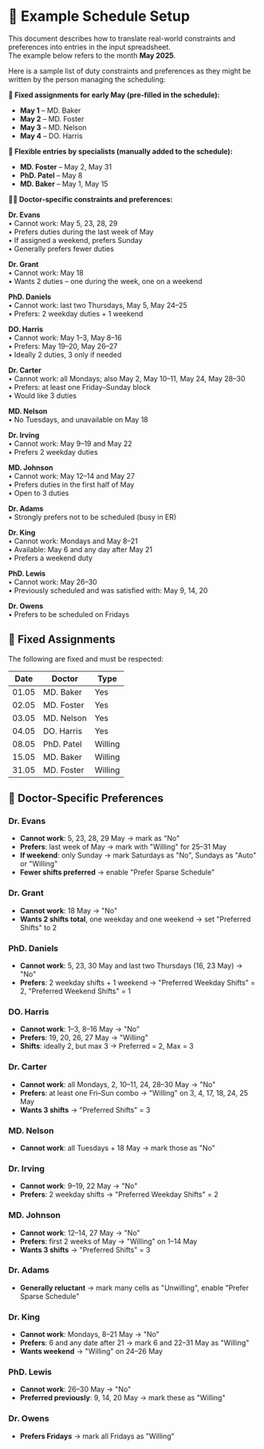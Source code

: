 # 🧪 Example Schedule Setup

This document describes how to translate real-world constraints and preferences into entries in the input spreadsheet.  
The example below refers to the month **May 2025**.

Here is a sample list of duty constraints and preferences as they might be written by the person managing the scheduling:

**📅 Fixed assignments for early May (pre-filled in the schedule):**
- **May 1** – MD. Baker  
- **May 2** – MD. Foster  
- **May 3** – MD. Nelson  
- **May 4** – DO. Harris  

**📌 Flexible entries by specialists (manually added to the schedule):**
- **MD. Foster** – May 2, May 31  
- **PhD. Patel** – May 8  
- **MD. Baker** – May 1, May 15  

**🧑‍⚕️ Doctor-specific constraints and preferences:**

**Dr. Evans**  
• Cannot work: May 5, 23, 28, 29  
• Prefers duties during the last week of May  
• If assigned a weekend, prefers Sunday  
• Generally prefers fewer duties  

**Dr. Grant**  
• Cannot work: May 18  
• Wants 2 duties – one during the week, one on a weekend  

**PhD. Daniels**  
• Cannot work: last two Thursdays, May 5, May 24–25  
• Prefers: 2 weekday duties + 1 weekend  

**DO. Harris**  
• Cannot work: May 1–3, May 8–16  
• Prefers: May 19–20, May 26–27  
• Ideally 2 duties, 3 only if needed  

**Dr. Carter**  
• Cannot work: all Mondays; also May 2, May 10–11, May 24, May 28–30  
• Prefers: at least one Friday–Sunday block  
• Would like 3 duties  

**MD. Nelson**  
• No Tuesdays, and unavailable on May 18  

**Dr. Irving**  
• Cannot work: May 9–19 and May 22  
• Prefers 2 weekday duties  

**MD. Johnson**  
• Cannot work: May 12–14 and May 27  
• Prefers duties in the first half of May  
• Open to 3 duties  

**Dr. Adams**  
• Strongly prefers not to be scheduled (busy in ER)  

**Dr. King**  
• Cannot work: Mondays and May 8–21  
• Available: May 6 and any day after May 21  
• Prefers a weekend duty  

**PhD. Lewis**  
• Cannot work: May 26–30  
• Previously scheduled and was satisfied with: May 9, 14, 20  

**Dr. Owens**  
• Prefers to be scheduled on Fridays

## 🎯 Fixed Assignments

The following are fixed and must be respected:

| Date       | Doctor       | Type       |
|------------|--------------|------------|
| 01.05      | MD. Baker    | Yes        |
| 02.05      | MD. Foster   | Yes        |
| 03.05      | MD. Nelson   | Yes        |
| 04.05      | DO. Harris   | Yes        |
| 08.05      | PhD. Patel   | Willing    |
| 15.05      | MD. Baker    | Willing    |
| 31.05      | MD. Foster   | Willing    |

## 👤 Doctor-Specific Preferences

### Dr. Evans
- **Cannot work**: 5, 23, 28, 29 May → mark as "No"
- **Prefers**: last week of May → mark with "Willing" for 25–31 May
- **If weekend**: only Sunday → mark Saturdays as "No", Sundays as "Auto" or "Willing"
- **Fewer shifts preferred** → enable "Prefer Sparse Schedule"

### Dr. Grant
- **Cannot work**: 18 May → "No"
- **Wants 2 shifts total**, one weekday and one weekend → set "Preferred Shifts" to 2

### PhD. Daniels
- **Cannot work**: 5, 23, 30 May and last two Thursdays (16, 23 May) → "No"
- **Prefers**: 2 weekday shifts + 1 weekend → "Preferred Weekday Shifts" = 2, "Preferred Weekend Shifts" = 1

### DO. Harris
- **Cannot work**: 1–3, 8–16 May → "No"
- **Prefers**: 19, 20, 26, 27 May → "Willing"
- **Shifts**: ideally 2, but max 3 → Preferred = 2, Max = 3

### Dr. Carter
- **Cannot work**: all Mondays, 2, 10–11, 24, 28–30 May → "No"
- **Prefers**: at least one Fri–Sun combo → "Willing" on 3, 4, 17, 18, 24, 25 May
- **Wants 3 shifts** → "Preferred Shifts" = 3

### MD. Nelson
- **Cannot work**: all Tuesdays + 18 May → mark those as "No"

### Dr. Irving
- **Cannot work**: 9–19, 22 May → "No"
- **Prefers**: 2 weekday shifts → "Preferred Weekday Shifts" = 2

### MD. Johnson
- **Cannot work**: 12–14, 27 May → "No"
- **Prefers**: first 2 weeks of May → "Willing" on 1–14 May
- **Wants 3 shifts** → "Preferred Shifts" = 3

### Dr. Adams
- **Generally reluctant** → mark many cells as "Unwilling", enable "Prefer Sparse Schedule"

### Dr. King
- **Cannot work**: Mondays, 8–21 May → "No"
- **Prefers**: 6 and any date after 21 → mark 6 and 22–31 May as "Willing"
- **Wants weekend** → "Willing" on 24–26 May

### PhD. Lewis
- **Cannot work**: 26–30 May → "No"
- **Preferred previously**: 9, 14, 20 May → mark these as "Willing"

### Dr. Owens
- **Prefers Fridays** → mark all Fridays as "Willing"